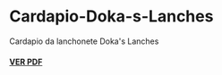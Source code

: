 # Cardapio-Doka-s-Lanches
Cardapio da lanchonete Doka's Lanches

#### [VER PDF](https://docdro.id/4ypFOpQ)
